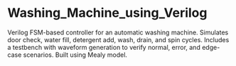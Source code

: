 # Washing_Machine_using_Verilog
Verilog FSM-based controller for an automatic washing machine. Simulates door check, water fill, detergent add, wash, drain, and spin cycles. Includes a testbench with waveform generation to verify normal, error, and edge-case scenarios. Built using Mealy model.
